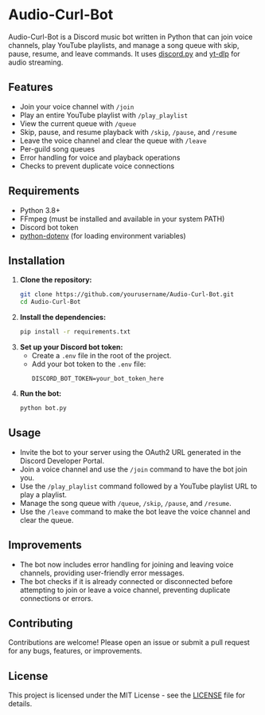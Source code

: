 # Audio-Curl-Bot

Audio-Curl-Bot is a Discord music bot written in Python that can join voice channels, play YouTube playlists, and manage a song queue with skip, pause, resume, and leave commands. It uses [discord.py](https://github.com/Rapptz/discord.py) and [yt-dlp](https://github.com/yt-dlp/yt-dlp) for audio streaming.

## Features

- Join your voice channel with `/join`
- Play an entire YouTube playlist with `/play_playlist`
- View the current queue with `/queue`
- Skip, pause, and resume playback with `/skip`, `/pause`, and `/resume`
- Leave the voice channel and clear the queue with `/leave`
- Per-guild song queues
- Error handling for voice and playback operations
- Checks to prevent duplicate voice connections

## Requirements

- Python 3.8+
- FFmpeg (must be installed and available in your system PATH)
- Discord bot token
- [python-dotenv](https://pypi.org/project/python-dotenv/) (for loading environment variables)

## Installation

1. **Clone the repository:**
   ```sh
   git clone https://github.com/yourusername/Audio-Curl-Bot.git
   cd Audio-Curl-Bot
   ```
2. **Install the dependencies:**
   ```sh
   pip install -r requirements.txt
   ```
3. **Set up your Discord bot token:**
   - Create a `.env` file in the root of the project.
   - Add your bot token to the `.env` file:
     ```env
     DISCORD_BOT_TOKEN=your_bot_token_here
     ```
4. **Run the bot:**
   ```sh
   python bot.py
   ```

## Usage

- Invite the bot to your server using the OAuth2 URL generated in the Discord Developer Portal.
- Join a voice channel and use the `/join` command to have the bot join you.
- Use the `/play_playlist` command followed by a YouTube playlist URL to play a playlist.
- Manage the song queue with `/queue`, `/skip`, `/pause`, and `/resume`.
- Use the `/leave` command to make the bot leave the voice channel and clear the queue.

## Improvements

- The bot now includes error handling for joining and leaving voice channels, providing user-friendly error messages.
- The bot checks if it is already connected or disconnected before attempting to join or leave a voice channel, preventing duplicate connections or errors.

## Contributing

Contributions are welcome! Please open an issue or submit a pull request for any bugs, features, or improvements.

## License

This project is licensed under the MIT License - see the [LICENSE](LICENSE) file for details.
